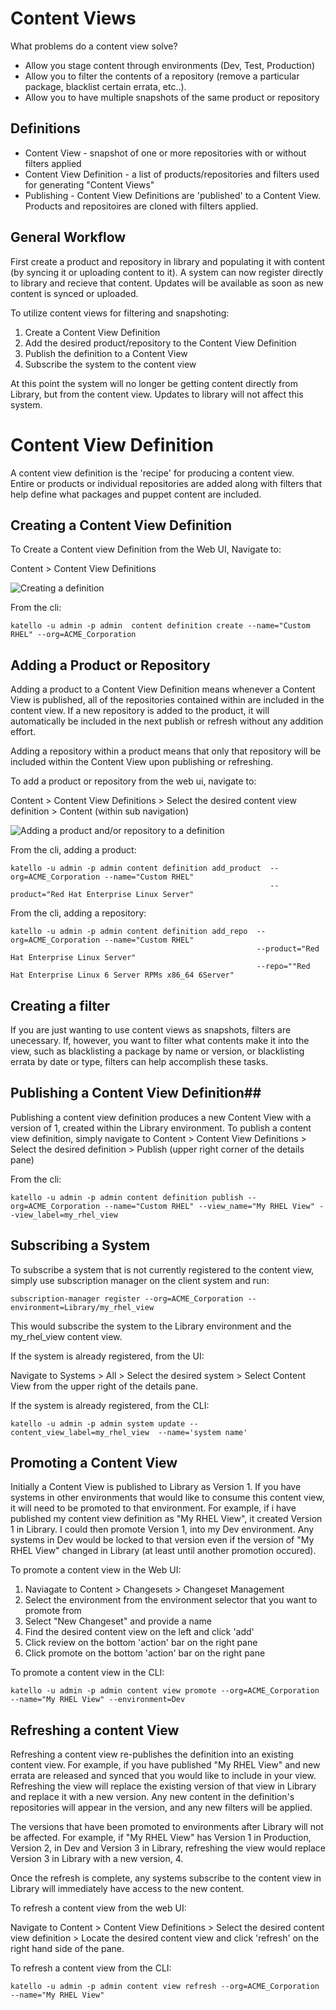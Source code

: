 # Content Views #

What problems do a content view solve?
 * Allow you stage content through environments (Dev, Test, Production)
 * Allow you to filter the contents of a repository (remove a particular package, blacklist certain errata, etc..).
 * Allow you to have multiple snapshots of the same product or repository

## Definitions ##


 * Content View - snapshot of one or more repositories with or without filters applied
 * Content View Definition - a list of products/repositories and filters used for generating "Content Views"
 * Publishing - Content View Definitions are 'published' to a Content View.  Products and repositoires are cloned with filters applied.


## General Workflow ##

First create a product and repository in library and populating it with content (by syncing it or uploading content to it).
A system can now register directly to library and recieve that content.  Updates will be available as soon as new content is synced or uploaded.

To utilize content views for filtering and snapshoting:

1. Create a Content View Definition
2. Add the desired product/repository to the Content View Definition
3. Publish the definition to a Content View
4. Subscribe the system to the content view

At this point the system will no longer be getting content directly from Library, but from the content view. Updates to library will not affect this system.


# Content View Definition #

A content view definition is the 'recipe' for producing a content view.  
Entire or products or individual repositories are added along with filters that help define what packages and puppet content are included.

## Creating a Content View Definition ##

To Create a Content view Definition from the Web UI, Navigate to:

Content > Content View Definitions

![Creating a definition](content_views/definition_create.png)

From the cli:

```katello -u admin -p admin  content definition create --name="Custom RHEL" --org=ACME_Corporation```


## Adding a Product or Repository ##

Adding a product to a Content View Definition means whenever a Content View is published, all of the repositories contained within are included in the content view.
If a new repository is added to the product, it will automatically be included in the next publish or refresh without any addition effort.

Adding a repository within a product means that only that repository will be included within the Content View upon publishing or refreshing.

To add a product or repository from the web ui, navigate to:

Content > Content View Definitions > Select the desired content view definition > Content (within sub navigation)

![Adding a product and/or repository to a definition](content_views/definition_repo_product.png)

From the cli, adding a product:

```
katello -u admin -p admin content definition add_product  --org=ACME_Corporation --name="Custom RHEL"
                                                          --product="Red Hat Enterprise Linux Server"
```

From the cli, adding a repository:

```
katello -u admin -p admin content definition add_repo  --org=ACME_Corporation --name="Custom RHEL"
                                                       --product="Red Hat Enterprise Linux Server"
                                                       --repo=""Red Hat Enterprise Linux 6 Server RPMs x86_64 6Server"
``` 

## Creating a filter ##

If you are just wanting to use content views as snapshots, filters are unecessary.  If, however, you want to filter what contents make it into the view, such as blacklisting a package by name or version, or blacklisting errata by date or type, filters can help accomplish these tasks.


## Publishing a Content View Definition##
 
Publishing a content view definition produces a new Content View with a version of 1, created within the Library environment.
To publish a content view definition, simply navigate to Content > Content View Definitions > Select the desired definition > Publish (upper right corner of the details pane)

<SCREENSHOT GOES HERE>

From the cli:

```
katello -u admin -p admin content definition publish --org=ACME_Corporation --name="Custom RHEL" --view_name="My RHEL View" --view_label=my_rhel_view
```


Subscribing a System
--------------------

To subscribe a system that is not currently registered to the content view, simply use subscription manager on the client system and run:

```
subscription-manager register --org=ACME_Corporation --environment=Library/my_rhel_view

```

This would subscribe the system to the Library environment and the my_rhel_view content view.

If the system is already registered, from the UI:

Navigate to Systems > All > Select the desired system > Select Content View from the upper right of the details pane.

<SCREEN SHOT GOES HERE>


If the system is already registered, from the CLI:
```
katello -u admin -p admin system update --content_view_label=my_rhel_view  --name='system name'
```



Promoting a Content View
------------------------

Initially a Content View is published to Library as Version 1.  If you have systems in other environments that would like to consume
this content view, it will need to be promoted to that environment.  For example, if i have published my content view definition as
"My RHEL View", it created Version 1 in Library.  I could then promote Version 1, into my Dev environment.  Any systems in Dev would be locked
to that version even if the version of "My RHEL View" changed in Library (at least until another promotion occured).  

To promote a content view in the Web UI:
 1. Naviagate to Content > Changesets > Changeset Management
 1. Select the environment from the environment selector that you want to promote from
 1. Select "New Changeset" and provide a name
 1. Find the desired content view on the left and click 'add'
 1. Click review on the bottom 'action' bar on the right pane
 1. Click promote on the bottom 'action' bar on the right pane

<SCREEN SHOTS GO HERE> 



To promote a content view in the CLI:
```
katello -u admin -p admin content view promote --org=ACME_Corporation --name="My RHEL View" --environment=Dev
```

Refreshing a content View
-------------------------

Refreshing a content view re-publishes the definition into an existing content view.  For example, if you have published "My RHEL View" and
new errata are released and synced that you would like to include in your view.  Refreshing the view will replace the existing version of that 
view in Library and replace it with a new version.  Any new content in the definition's repositories will appear in the version, and any new filters will 
be applied.

The versions that have been promoted to environments after Library will not be affected.  For example, if "My RHEL View" has Version 1
in Production, Version 2, in Dev and Version 3 in Library, refreshing the view would replace Version 3 in Library with a new version, 4.

Once the refresh is complete, any systems subscribe to the content view in Library will immediately have access to the new content.

To refresh a content view from the web UI:

Navigate to Content > Content View Definitions > Select the desired content view definition > Locate the desired content view and click 'refresh' on the right hand side of the pane.

<SCREENSHOT GOES HERE>

To refresh a content view from the CLI:
```
katello -u admin -p admin content view refresh --org=ACME_Corporation --name="My RHEL View"

```



